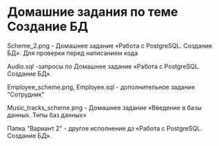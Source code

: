 # Домашние задания по теме Создание БД

 Scheme_2.png - Домашнее задание «Работа с PostgreSQL. Создание БД». Для проверки перед написанием кода
 
 Audio.sql -запросы по Домашнее задание «Работа с PostgreSQL. Создание БД».
 
 Employee_scheme.png, Employee.sql - дополнительное задание "Сотрудник"
 
 Music_tracks_scheme.png - Домашнее задание «Введение в базы данных. Типы баз данных»
 
 Папка "Вариант 2" - другое исполнение дз «Работа с PostgreSQL. Создание БД».

